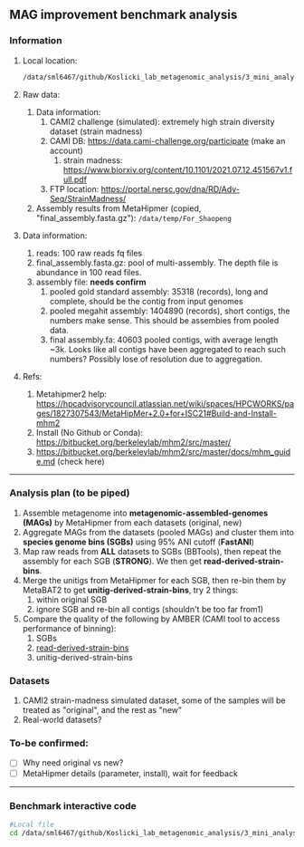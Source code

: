 ## MAG improvement benchmark analysis

### Information

1. Local location:

   ```bash
   /data/sml6467/github/Koslicki_lab_metagenomic_analysis/3_mini_analysis/20210922_Assembly_MAG_improvement_benchmark
   ```

2. Raw data:

   1. Data information: 
      1. CAMI2 challenge (simulated): extremely high strain diversity dataset (strain madness)
      2. CAMI DB: https://data.cami-challenge.org/participate (make an account)
         1. strain madness: https://www.biorxiv.org/content/10.1101/2021.07.12.451567v1.full.pdf
      3. FTP location: https://portal.nersc.gov/dna/RD/Adv-Seq/StrainMadness/
   2. Assembly results from MetaHipmer (copied, "final_assembly.fasta.gz"): `/data/temp/For_Shaopeng`

3. Data information:

   1. reads: 100 raw reads fq files
   2. final_assembly.fasta.gz: pool of multi-assembly. The depth file is abundance in 100 read files.
   3. assembly file: **needs confirm**
      1. pooled gold standard assembly: 35318 (records), long and complete, should be the contig from input genomes
      2. pooled megahit assembly: 1404890 (records), short contigs, the numbers make sense. This should be assembies from pooled data.
      3. final assembly.fa: 40603 pooled contigs, with average length ~3k. Looks like all contigs have been aggregated to reach such numbers? Possibly lose of resolution due to aggregation.

4. Refs:

   1. Metahipmer2 help: https://hpcadvisorycouncil.atlassian.net/wiki/spaces/HPCWORKS/pages/1827307543/MetaHipMer+2.0+for+ISC21#Build-and-Install-mhm2
   2. Install (No Github or Conda): https://bitbucket.org/berkeleylab/mhm2/src/master/
   3. https://bitbucket.org/berkeleylab/mhm2/src/master/docs/mhm_guide.md (check here)



---

### Analysis plan (to be piped)

1. Assemble metagenome into **metagenomic-assembled-genomes (MAGs)** by MetaHipmer from each datasets (original, new)
2. Aggregate MAGs from the datasets (pooled MAGs) and cluster them into **species genome bins (SGBs)** using 95% ANI cutoff (**FastANI**)
3. Map raw reads from **ALL** datasets to SGBs (BBTools), then repeat the assembly for each SGB (**STRONG**). We then get **read-derived-strain-bins**.
4. Merge the unitigs from MetaHipmer for each SGB, then re-bin them by MetaBAT2 to get **unitig-derived-strain-bins**, try 2 things:
   1. within original SGB
   2. ignore SGB and re-bin all contigs (shouldn't be too far from1)
5. Compare the quality of the following by AMBER (CAMI tool to access performance of binning):
   1. SGBs
   2. <u>read-derived-strain-bins</u>
   3. unitig-derived-strain-bins



### Datasets

1. CAMI2 strain-madness simulated dataset, some of the samples will be treated as "original", and the rest as "new"
2. Real-world datasets?



### To-be confirmed:

- [ ] Why need original vs new?
- [ ] MetaHipmer details (parameter, install), wait for feedback

---

### Benchmark interactive code

```bash
#Local file
cd /data/sml6467/github/Koslicki_lab_metagenomic_analysis/3_mini_analysis/20210922_Assembly_MAG_improvement_benchmark


```

